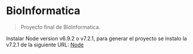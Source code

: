 # BioInformatica
> Proyecto final de BioInformatica.

Instalar Node version v6.9.2 o v7.2.1, para generar el proyecto se instalo la v7.2.1  de la siguiente URL: [Node](https://nodejs.org/en/)

